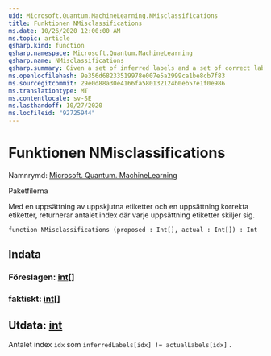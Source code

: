 ```yaml
---
uid: Microsoft.Quantum.MachineLearning.NMisclassifications
title: Funktionen NMisclassifications
ms.date: 10/26/2020 12:00:00 AM
ms.topic: article
qsharp.kind: function
qsharp.namespace: Microsoft.Quantum.MachineLearning
qsharp.name: NMisclassifications
qsharp.summary: Given a set of inferred labels and a set of correct labels, returns the number of indices at which each set of labels differ.
ms.openlocfilehash: 9e356d68233519978e007e5a2999ca1be8cb7f83
ms.sourcegitcommit: 29e0d88a30e4166fa580132124b0eb57e1f0e986
ms.translationtype: MT
ms.contentlocale: sv-SE
ms.lasthandoff: 10/27/2020
ms.locfileid: "92725944"
---
```

# <a name="nmisclassifications-function"></a>Funktionen NMisclassifications

Namnrymd: [Microsoft. Quantum. MachineLearning](xref:Microsoft.Quantum.MachineLearning)

Paketfilerna [](https://nuget.org/packages/)


Med en uppsättning av uppskjutna etiketter och en uppsättning korrekta etiketter, returnerar antalet index där varje uppsättning etiketter skiljer sig.

```qsharp
function NMisclassifications (proposed : Int[], actual : Int[]) : Int
```


## <a name="input"></a>Indata

### <a name="proposed--int"></a>Föreslagen: [int](xref:microsoft.quantum.lang-ref.int)[]




### <a name="actual--int"></a>faktiskt: [int](xref:microsoft.quantum.lang-ref.int)[]





## <a name="output--int"></a>Utdata: [int](xref:microsoft.quantum.lang-ref.int)

Antalet index `idx` som `inferredLabels[idx] != actualLabels[idx]` .